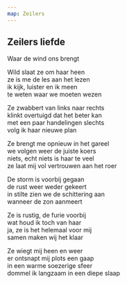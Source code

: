 ```yaml
---
map: Zeilers
---
```


## Zeilers liefde

Waar de wind ons brengt

Wild slaat ze om haar heen\
ze is me de les aan het lezen\
ik kijk, luister en ik meen\
te weten waar we moeten wezen

Ze zwabbert van links naar rechts\
klinkt overtuigd  dat het beter kan\
met een paar handelingen slechts\
volg ik haar nieuwe plan

Ze brengt me opnieuw in het gareel\
we volgen weer de juiste koers\
niets, echt niets is haar te veel\
ze laat mij vol vertrouwen aan het roer

De storm is voorbij gegaan\
de rust weer weder gekeert\
in stilte zien we de schittering aan\
wanneer de zon aanmeert

Ze is rustig, de furie voorbij\
wat houd ik toch van haar\
ja, ze is het helemaal voor mij\
samen maken wij het klaar

Ze wiegt mij heen en weer\
er ontsnapt mij plots een gaap\
in een warme soezerige sfeer\
dommel ik langzaam in een diepe slaap
